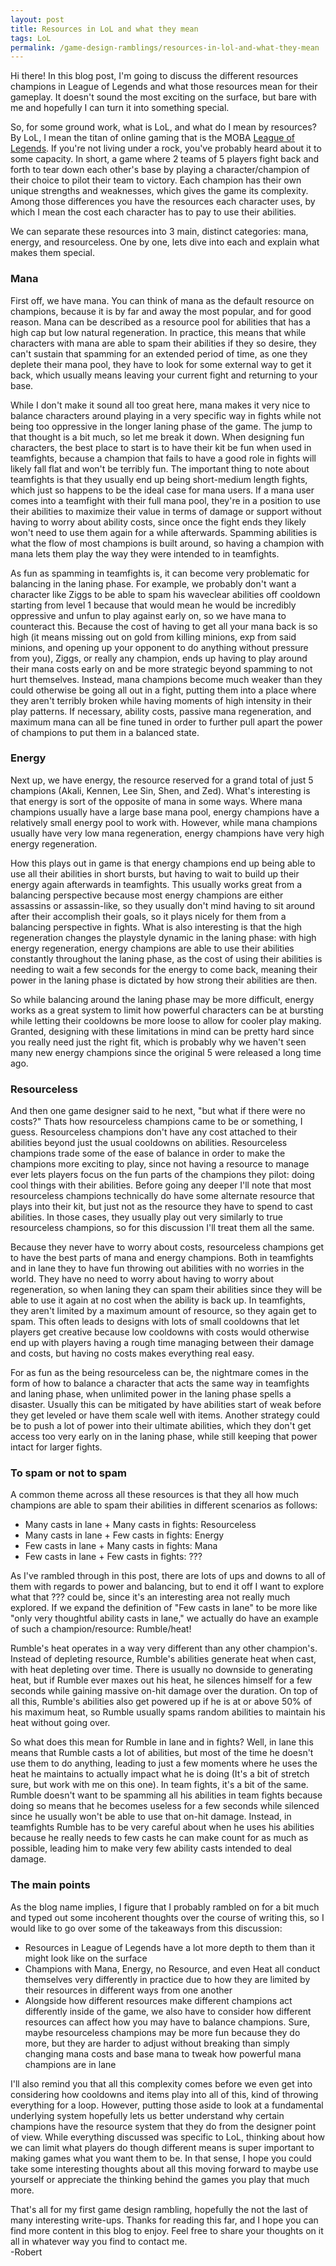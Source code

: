 ```yaml
---
layout: post
title: Resources in LoL and what they mean
tags: LoL
permalink: /game-design-ramblings/resources-in-lol-and-what-they-mean
---
```


Hi there! In this blog post, I'm going to discuss the different resources champions in League of Legends and what those resources mean for their gameplay. It doesn't sound the most exciting on the surface, but bare with me and hopefully I can turn it into something special.

So, for some ground work, what is LoL, and what do I mean by resources? By LoL, I mean the titan of online gaming that is the MOBA [League of Legends](leagueoflegends.com). If you're not living under a rock, you've probably heard about it to some capacity. In short, a game where 2 teams of 5 players fight back and forth to tear down each other's base by playing a character/champion of their choice to pilot their team to victory. Each champion has their own unique strengths and weaknesses, which gives the game its complexity. Among those differences you have the resources each character uses, by which I mean the cost each character has to pay to use their abilities.  

We can separate these resources into 3 main, distinct categories: mana, energy, and resourceless. One by one, lets dive into each and explain what makes them special.  

### Mana

First off, we have mana. You can think of mana as the default resource on champions, because it is by far and away the most popular, and for good reason. Mana can be described as a resource pool for abilities that has a high cap but low natural regeneration. In practice, this means that while characters with mana are able to spam their abilities if they so desire, they can't sustain that spamming for an extended period of time, as one they deplete their mana pool, they have to look for some external way to get it back, which usually means leaving your current fight and returning to your base.  

While I don't make it sound all too great here, mana makes it very nice to balance characters around playing in a very specific way in fights while not being too oppressive in the longer laning phase of the game. The jump to that thought is a bit much, so let me break it down. When designing fun characters, the best place to start is to have their kit be fun when used in teamfights, because a champion that fails to have a good role in fights will likely fall flat and won't be terribly fun. The important thing to note about teamfights is that they usually end up being short-medium length fights, which just so happens to be the ideal case for mana users. If a mana user comes into a teamfight with their full mana pool, they're in a position to use their abilities to maximize their value in terms of damage or support without having to worry about ability costs, since once the fight ends they likely won't need to use them again for a while afterwards. Spamming abilities is what the flow of most champions is built around, so having a champion with mana lets them play the way they were intended to in teamfights.  

As fun as spamming in teamfights is, it can become very problematic for balancing in the laning phase. For example, we probably don't want a character like Ziggs to be able to spam his waveclear abilities off cooldown starting from level 1 because that would mean he would be incredibly oppressive and unfun to play against early on, so we have mana to counteract this. Because the cost of having to get all your mana back is so high (it means missing out on gold from killing minions, exp from said minions, and opening up your opponent to do anything without pressure from you), Ziggs, or really any champion, ends up having to play around their mana costs early on and be more strategic beyond spamming to not hurt themselves. Instead, mana champions become much weaker than they could otherwise be going all out in a fight, putting them into a place where they aren't terribly broken while having moments of high intensity in their play patterns. If necessary, ability costs, passive mana regeneration, and maximum mana can all be fine tuned in order to further pull apart the power of champions to put them in a balanced state.

### Energy

Next up, we have energy, the resource reserved for a grand total of just 5 champions (Akali, Kennen, Lee Sin, Shen, and Zed). What's interesting is that energy is sort of the opposite of mana in some ways. Where mana champions usually have a large base mana pool, energy champions have a relatively small energy pool to work with. However, while mana champions usually have very low mana regeneration, energy champions have very high energy regeneration.  

How this plays out in game is that energy champions end up being able to use all their abilities in short bursts, but having to wait to build up their energy again afterwards in teamfights. This usually works great from a balancing perspective because most energy champions are either assassins or assassin-like, so they usually don't mind having to sit around after their accomplish their goals, so it plays nicely for them from a balancing perspective in fights. What is also interesting is that the high regeneration changes the playstyle dynamic in the laning phase: with high energy regeneration, energy champions are able to use their abilities constantly throughout the laning phase, as the cost of using their abilities is needing to wait a few seconds for the energy to come back, meaning their power in the laning phase is dictated by how strong their abilities are then.  

So while balancing around the laning phase may be more difficult, energy works as a great system to limit how powerful characters can be at bursting while letting their cooldowns be more loose to allow for cooler play making. Granted, designing with these limitations in mind can be pretty hard since you really need just the right fit, which is probably why we haven't seen many new energy champions since the original 5 were released a long time ago.

### Resourceless

And then one game designer said to he next, "but what if there were no costs?" Thats how resourceless champions came to be or something, I guess. Resourceless champions don't have any cost attached to their abilities beyond just the usual cooldowns on abilities. Resourceless champions trade some of the ease of balance in order to make the champions more exciting to play, since not having a resource to manage ever lets players focus on the fun parts of the champions they pilot: doing cool things with their abilities. Before going any deeper I'll note that most resourceless champions technically do have some alternate resource that plays into their kit, but just not as the resource they have to spend to cast abilities. In those cases, they usually play out very similarly to true resourceless champions, so for this discussion I'll treat them all the same.

Because they never have to worry about costs, resourceless champions get to have the best parts of mana and energy champions. Both in teamfights and in lane they to have fun throwing out abilities with no worries in the world. They have no need to worry about having to worry about regeneration, so when laning they can spam their abilities since they will be able to use it again at no cost when the ability is back up. In teamfights, they aren't limited by a maximum amount of resource, so they again get to spam. This often leads to designs with lots of small cooldowns that let players get creative because low cooldowns with costs would otherwise end up with players having a rough time managing between their damage and costs, but having no costs makes everything real easy.  

For as fun as the being resourceless can be, the nightmare comes in the form of how to balance a character that acts the same way in teamfights and laning phase, when unlimited power in the laning phase spells a disaster. Usually this can be mitigated by have abilities start of weak before they get leveled or have them scale well with items. Another strategy could be to push a lot of power into their ultimate abilities, which they don't get access too very early on in the laning phase, while still keeping that power intact for larger fights.  

### To spam or not to spam

A common theme across all these resources is that they all how much champions are able to spam their abilities in different scenarios as follows:
- Many casts in lane + Many casts in fights: Resourceless
- Many casts in lane + Few casts in fights: Energy
- Few casts in lane + Many casts in fights: Mana
- Few casts in lane + Few casts in fights: ???  

As I've rambled through in this post, there are lots of ups and downs to all of them with regards to power and balancing, but to end it off I want to explore what that ??? could be, since it's an interesting area not really much explored. If we expand the definition of "Few casts in lane" to be more like "only very thoughtful ability casts in lane," we actually do have an example of such a champion/resource: Rumble/heat!  

Rumble's heat operates in a way very different than any other champion's. Instead of depleting resource, Rumble's abilities generate heat when cast, with heat depleting over time. There is usually no downside to generating heat, but if Rumble ever maxes out his heat, he silences himself for a few seconds while gaining massive on-hit damage over the duration. On top of all this, Rumble's abilities also get powered up if he is at or above 50% of his maximum heat, so Rumble usually spams random abilities to maintain his heat without going over.  

So what does this mean for Rumble in lane and in fights? Well, in lane this means that Rumble casts a lot of abilities, but most of the time he doesn't use them to do anything, leading to just a few moments where he uses the heat he maintains to actually impact what he is doing (It's a bit of stretch sure, but work with me on this one). In team fights, it's a bit of the same. Rumble doesn't want to be spamming all his abilities in team fights because doing so means that he becomes useless for a few seconds while silenced since he usually won't be able to use that on-hit damage. Instead, in teamfights Rumble has to be very careful about when he uses his abilities because he really needs to few casts he can make count for as much as possible, leading him to make very few ability casts intended to deal damage.

### The main points

As the blog name implies, I figure that I probably rambled on for a bit much and typed out some incoherent thoughts over the course of writing this, so I would like to go over some of the takeaways from this discussion:
- Resources in League of Legends have a lot more depth to them than it might look like on the surface
- Champions with Mana, Energy, no Resource, and even Heat all conduct themselves very differently in practice due to how they are limited by their resources in different ways from one another
- Alongside how different resources make different champions act differently inside of the game, we also have to consider how different resources can affect how you may have to balance champions. Sure, maybe resourceless champions may be more fun because they do more, but they are harder to adjust without breaking than simply changing mana costs and base mana to tweak how powerful mana champions are in lane  

I'll also remind you that all this complexity comes before we even get into considering how cooldowns and items play into all of this, kind of throwing everything for a loop. However, putting those aside to look at a fundamental underlying system hopefully lets us better understand why certain champions have the resource system that they do from the designer point of view. While everything discussed was specific to LoL, thinking about how we can limit what players do though different means is super important to making games what you want them to be. In that sense, I hope you could take some interesting thoughts about all this moving forward to maybe use yourself or appreciate the thinking behind the games you play that much more.  

That's all for my first game design rambling, hopefully the not the last of many interesting write-ups. Thanks for reading this far, and I hope you can find more content in this blog to enjoy. Feel free to share your thoughts on it all in whatever way you find to contact me.  
-Robert
